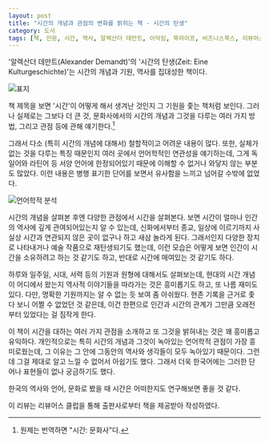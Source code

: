 ```yaml
---
layout: post
title: "시간의 개념과 관점의 변화를 밝히는 책 - 시간의 탄생"
category: 도서
tags: [책, 인문, 시간, 역사, 알렉산더 데만트, 이덕임, 북라이프, 비즈니스북스, 리뷰어스 클럽, 서평]
---
```


'알렉산더 데만트(Alexander Demandt)'의
'시간의 탄생(Zeit: Eine Kulturgeschichte)'는
시간의 개념과 기원, 역사를 집대성한 책이다.

![표지](https://lh3.googleusercontent.com/-upU0kSAPQug/Wl0xD-V0MQI/AAAAAAAAdo0/zoxz9ZXj32Yj4BvoUp961Ulwl_nHX_kIgCE0YBhgL/s480/zeit-eine-kulturgeschichte-book.jpg)

책 제목을 보면 '시간'이 어떻게 해서 생겨난 것인지
그 기원을 좇는 책처럼 보인다.
그러나 실제로는 그보다 더 큰 것,
문화사에서의 시간의 개념과 그것을 다루는 여러 가지 방법, 그리고 관점 등에 관해 얘기한다.[^1]

[^1]: 원제는 번역하면 "시간: 문화사"다.

그래서 다소 (특히 시간의 개념에 대해서) 철할적이고 어려운 내용이 많다.
또한, 실체가 없는 것을 다루는 특징 때문인지
여러 곳에서 언어학적인 연관성을 얘기하는데,
그게 독일어와 라틴어 등 서양 언어에 한정되어있기 때문에
이해할 수 없거나 와닿지 않는 부분도 많았다.
이런 내용은 병행 표기한 단어를 보면서 유사함을 느끼고 넘어갈 수밖에 없었다.

![언어학적 분석](https://lh3.googleusercontent.com/gld6cudk8gKuALAKSwsQOtQs4PRM9eLaT239Gu2kwNA_UMoUeXfEnbZwLRCI_LW7OV3V3CMcq7zt0g=s560 "언어적인 얘기는 서로 달라 잘 와닿지 않는다.")

시간의 개념을 살펴본 후엔 다양한 관점에서 시간을 살펴본다.
보면 시간이 얼마나 인간의 역사에 깊게 관여되어있는지 알 수 있는데,
신화에서부터 종교, 일상에 이르기까지 사실상 시간과 연관되지 않은 곳이 없구나 하고 새삼 놀라게 된다.
그래서인지 다양한 장치로 나타내거나 예술 작품으로 재탄생되기도 했는데,
이런 모습은 어떻게 보면 인간이 시간을 소유하려고 하는 것 같기도 하고,
반대로 시간에 매여있는 것 같기도 하다.

하루와 일주일, 시대, 서력 등의 기원과 원형에 대해서도 살펴보는데,
현대의 시간 개념이 어디에서 왔는지 역사적 이야기들을 따라가는 것은 흥미롭기도 하고,
또 나름 재미도 있다.
다만, 명확한 기원까지는 알 수 없는 듯 보여 좀 아쉬웠다.
현존 기록을 근거로 좇다 보니 어쩔 수 없었던 것 같은데,
이건 한편으로 인간과 시간의 관계가 그만큼 오래전부터 있었다는 걸 짐작게 한다.

이 책이 시간을 대하는 여러 가지 관점을 소개하고 또 그것을 밝혀내는 것은 꽤 흥미롭고 유익하다.
개인적으로는 특히 시간의 개념과 그것이 녹아있는 언어학적 관점이 가장 흥미로웠는데,
그 이유는 그 안에 그동안의 역사와 생각들이 모두 녹아있기 때문이다.
그런데 그걸 제대로 알고 느낄 수 없어서 아쉽기도 했다.
그래서 더욱 한국어에는 그러한 단어나 표현들이 없나 궁금하기도 했다.

한국의 역사와 언어, 문화로 봤을 때 시간은 어떠한지도 연구해보면 좋을 것 같다.



<div class="im im-info">
이 리뷰는 리뷰어스 클럽을 통해 출판사로부터 책을 제공받아 작성하였다.
</div>
